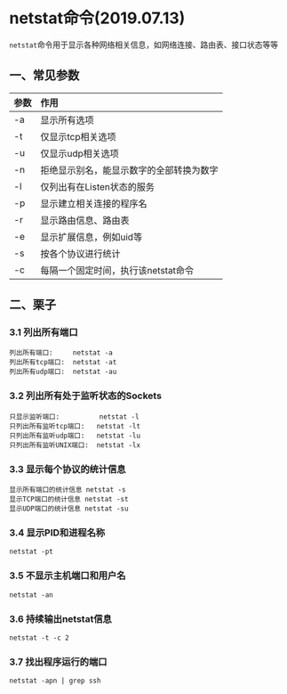 # netstat命令(2019.07.13)

`netstat`命令用于显示各种网络相关信息，如网络连接、路由表、接口状态等等

## 一、常见参数

| 参数 | 作用 |
| :--- | :--- |
| -a | 显示所有选项 |
| -t | 仅显示tcp相关选项 |
| -u | 仅显示udp相关选项 |
| -n | 拒绝显示别名，能显示数字的全部转换为数字 |
| -l | 仅列出有在Listen状态的服务 |
| -p | 显示建立相关连接的程序名 |
| -r | 显示路由信息、路由表 |
| -e | 显示扩展信息，例如uid等 |
| -s | 按各个协议进行统计 |
| -c | 每隔一个固定时间，执行该netstat命令 |

## 二、栗子

### 3.1 列出所有端口

```
列出所有端口:     netstat -a
列出所有tcp端口:  netstat -at
列出所有udp端口:  netstat -au
```

### 3.2 列出所有处于监听状态的Sockets

```
只显示监听端口:          netstat -l
只列出所有监听tcp端口:   netstat -lt
只列出所有监听udp端口:   netstat -lu
只列出所有监听UNIX端口:  netstat -lx
```

### 3.3 显示每个协议的统计信息

```
显示所有端口的统计信息 netstat -s
显示TCP端口的统计信息 netstat -st 
显示UDP端口的统计信息 netstat -su
```

### 3.4 显示PID和进程名称

`netstat -pt`

### 3.5 不显示主机端口和用户名

```
netstat -an
```

### 3.6 持续输出netstat信息

```
netstat -t -c 2
```

### 3.7 找出程序运行的端口

```
netstat -apn | grep ssh
```






